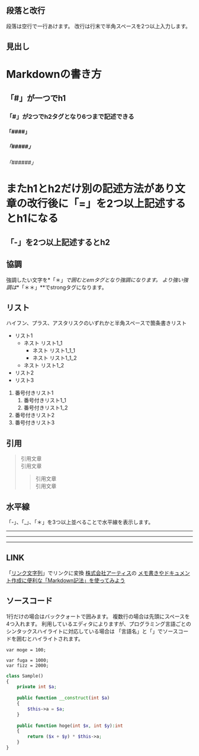 ## 段落と改行
段落は空行で一行あけます。
改行は行末で半角スペースを2つ以上入力します。

## 見出し
# Markdownの書き方
## 「#」が一つでh1
### 「#」が2つでh2タグとなり6つまで記述できる
#### 「####」
##### 「#####」
###### 「######」

またh1とh2だけ別の記述方法があり文章の改行後に「=」を2つ以上記述するとh1になる
==============

「-」を2つ以上記述するとh2
--------------

## 協調
強調したい文字を*「＊」*で囲むとemタグとなり強調になります。
より強い強調は**「＊＊」**でstrongタグになります。

## リスト
ハイフン、プラス、アスタリスクのいずれかと半角スペースで箇条書きリスト
- リスト1
    - ネスト リスト1_1
        - ネスト リスト1_1_1
        - ネスト リスト1_1_2
    - ネスト リスト1_2
- リスト2
- リスト3


1. 番号付きリスト1
    1. 番号付きリスト1_1
    1. 番号付きリスト1_2
1. 番号付きリスト2
1. 番号付きリスト3

## 引用
> 引用文章  
> 引用文章  
> 
> > 引用文章  
> > 引用文章 

## 水平線
「-」、「_」、「＊」を3つ以上並べることで水平線を表示します。

---
___
***

## LINK
「[リンク文字列](URL)」でリンクに変換
[株式会社アーティス](http://www.asobou.co.jp/)の
[メモ書きやドキュメント作成に便利な「Markdown記法」を使ってみよう](https://www.asobou.co.jp/blog/bussiness/markdown)

## ソースコード
1行だけの場合はバッククォートで囲みます。
複数行の場合は先頭にスペースを4つ入れます。
利用しているエディタによりますが、プログラミング言語ごとのシンタックスハイライトに対応している場合は
「言語名」と「」でソースコードを囲むとハイライトされます。

`var moge = 100;`

    var fuga = 1000;
    var fizz = 2000;


```php
class Sample()
{
	private int $a;
	
	public function __construct(int $a)
	{
		$this->a = $a;
	}
	
	public function hoge(int $x, int $y):int
	{
		return ($x + $y) * $this->a;
	}
}
```

